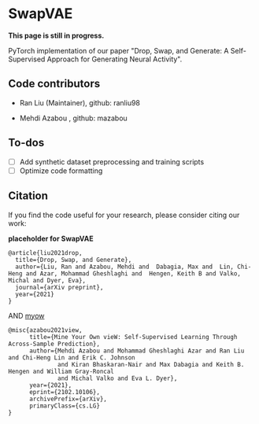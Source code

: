 # SwapVAE

**This page is still in progress.**

PyTorch implementation of our paper "Drop, Swap, and Generate: A Self-Supervised Approach for Generating Neural Activity".


## Code contributors

- Ran Liu (Maintainer), github: ranliu98

- Mehdi Azabou , github: mazabou

## To-dos

- [ ] Add synthetic dataset preprocessing and training scripts
- [ ] Optimize code formatting

## Citation
If you find the code useful for your research, please consider citing our work:

**placeholder for SwapVAE**

```
@article{liu2021drop,
  title={Drop, Swap, and Generate},
  author={Liu, Ran and Azabou, Mehdi and  Dabagia, Max and  Lin, Chi-Heng and Azar, Mohammad Gheshlaghi and  Hengen, Keith B and Valko, Michal and Dyer, Eva},
  journal={arXiv preprint},
  year={2021}
}
```

AND [myow](https://github.com/nerdslab/myow)

```
@misc{azabou2021view,
      title={Mine Your Own vieW: Self-Supervised Learning Through Across-Sample Prediction}, 
      author={Mehdi Azabou and Mohammad Gheshlaghi Azar and Ran Liu and Chi-Heng Lin and Erik C. Johnson 
              and Kiran Bhaskaran-Nair and Max Dabagia and Keith B. Hengen and William Gray-Roncal 
              and Michal Valko and Eva L. Dyer},
      year={2021},
      eprint={2102.10106},
      archivePrefix={arXiv},
      primaryClass={cs.LG}
}
```
